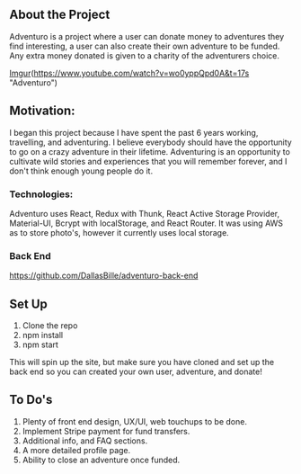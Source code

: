 ## About the Project

Adventuro is a project where a user can donate money to adventures they find interesting, a user can also create their own adventure to be funded. Any extra money donated is given to a charity of the adventurers choice.

[Imgur](https://i.imgur.com/1IuaWEo.png)(https://www.youtube.com/watch?v=wo0yppQpd0A&t=17s "Adventuro")

## Motivation:

I began this project because I have spent the past 6 years working, travelling, and adventuring. I believe everybody should have the opportunity to go on a crazy adventure in their lifetime. Adventuring is an opportunity to cultivate wild stories and experiences that you will remember forever, and I don't think enough young people do it.

### Technologies:

Adventuro uses React, Redux with Thunk, React Active Storage Provider, Material-UI, Bcrypt with localStorage, and React Router. It was using AWS as to store photo's, however it currently uses local storage.

### Back End

https://github.com/DallasBille/adventuro-back-end

## Set Up

1. Clone the repo
2. npm install
3. npm start

This will spin up the site, but make sure you have cloned and set up the back end so you can created your own user, adventure, and donate!

## To Do's

1. Plenty of front end design, UX/UI, web touchups to be done.
2. Implement Stripe payment for fund transfers.
3. Additional info, and FAQ sections.
4. A more detailed profile page.
5. Ability to close an adventure once funded.

